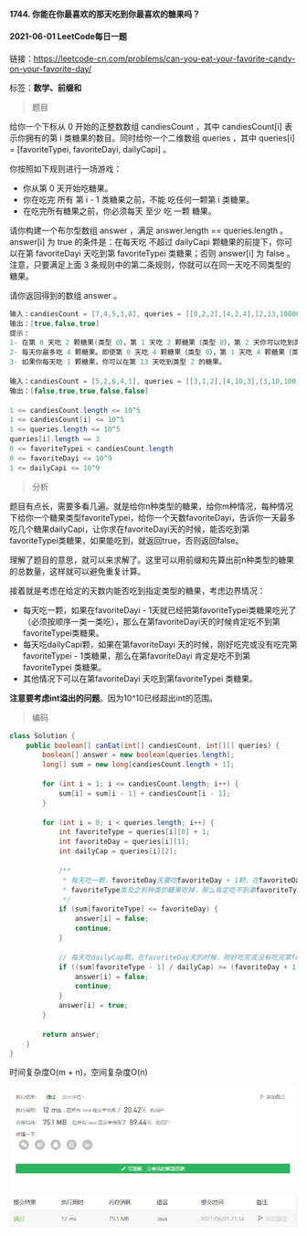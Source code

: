 #### 1744. 你能在你最喜欢的那天吃到你最喜欢的糖果吗？

#### 2021-06-01 LeetCode每日一题

链接：https://leetcode-cn.com/problems/can-you-eat-your-favorite-candy-on-your-favorite-day/

标签：**数学、前缀和**

> 题目

给你一个下标从 0 开始的正整数数组 candiesCount ，其中 candiesCount[i] 表示你拥有的第 i 类糖果的数目。同时给你一个二维数组 queries ，其中 queries[i] = [favoriteTypei, favoriteDayi, dailyCapi] 。

你按照如下规则进行一场游戏：

- 你从第 0 天开始吃糖果。
- 你在吃完 所有 第 i - 1 类糖果之前，不能 吃任何一颗第 i 类糖果。
- 在吃完所有糖果之前，你必须每天 至少 吃 一颗 糖果。

请你构建一个布尔型数组 answer ，满足 answer.length == queries.length 。answer[i] 为 true 的条件是：在每天吃 不超过 dailyCapi 颗糖果的前提下，你可以在第 favoriteDayi 天吃到第 favoriteTypei 类糖果；否则 answer[i] 为 false 。注意，只要满足上面 3 条规则中的第二条规则，你就可以在同一天吃不同类型的糖果。

请你返回得到的数组 answer 。

```java
输入：candiesCount = [7,4,5,3,8], queries = [[0,2,2],[4,2,4],[2,13,1000000000]]
输出：[true,false,true]
提示：
1- 在第 0 天吃 2 颗糖果(类型 0），第 1 天吃 2 颗糖果（类型 0），第 2 天你可以吃到类型 0 的糖果。
2- 每天你最多吃 4 颗糖果。即使第 0 天吃 4 颗糖果（类型 0），第 1 天吃 4 颗糖果（类型 0 和类型 1），你也没办法在第 2 天吃到类型 4 的糖果。换言之，你没法在每天吃 4 颗糖果的限制下在第 2 天吃到第 4 类糖果。
3- 如果你每天吃 1 颗糖果，你可以在第 13 天吃到类型 2 的糖果。

输入：candiesCount = [5,2,6,4,1], queries = [[3,1,2],[4,10,3],[3,10,100],[4,100,30],[1,3,1]]
输出：[false,true,true,false,false]

1 <= candiesCount.length <= 10^5
1 <= candiesCount[i] <= 10^5
1 <= queries.length <= 10^5
queries[i].length == 3
0 <= favoriteTypei < candiesCount.length
0 <= favoriteDayi <= 10^9
1 <= dailyCapi <= 10^9
```

> 分析

题目有点长，需要多看几遍。就是给你n种类型的糖果，给你m种情况，每种情况下给你一个糖果类型favoriteTypei，给你一个天数favoriteDayi，告诉你一天最多吃几个糖果dailyCapi，让你求在favoriteDayi天的时候，能否吃到第favoriteTypei类糖果，如果能吃到，就返回true，否则返回false。

理解了题目的意思，就可以来求解了。这里可以用前缀和先算出前n种类型的糖果的总数量，这样就可以避免重复计算。

接着就是考虑在给定的天数内能否吃到指定类型的糖果，考虑边界情况：

- 每天吃一颗，如果在favoriteDayi - 1天就已经把第favoriteTypei类糖果吃光了（必须按顺序一类一类吃），那么在第favoriteDayi天的时候肯定吃不到第favoriteTypei类糖果。
- 每天吃dailyCapi颗，如果在第favoriteDayi 天的时候，刚好吃完或没有吃完第favoriteTypei - 1类糖果，那么在第favoriteDayi 肯定是吃不到第favoriteTypei 类糖果。
- 其他情况下可以在第favoriteDayi 天吃到第favoriteTypei 类糖果。

**注意要考虑int溢出的问题**。因为10^10已经超出int的范围。

> 编码

```java
class Solution {
    public boolean[] canEat(int[] candiesCount, int[][] queries) {
        boolean[] answer = new boolean[queries.length];
        long[] sum = new long[candiesCount.length + 1];

        for (int i = 1; i <= candiesCount.length; i++) {
            sum[i] = sum[i - 1] + candiesCount[i - 1];
        }

        for (int i = 0; i < queries.length; i++) {
            int favoriteType = queries[i][0] + 1;
            int favoriteDay = queries[i][1];
            int dailyCap = queries[i][2];

            /**
             * 每天吃一颗，favoriteDay天要吃favoriteDay + 1颗，在favoriteDay - 1天就已经把  
             * favoriteType类及之前种类的糖果吃掉，那么肯定吃不到第favoriteType类糖果
             */
            if (sum[favoriteType] <= favoriteDay) {
                answer[i] = false;
                continue;
            }

            // 每天吃dailyCap颗，在favoriteDay天的时候，刚好吃完或没有吃完第favoriteType - 1类糖果
            if ((sum[favoriteType - 1] / dailyCap) >= (favoriteDay + 1)) {
                answer[i] = false;
                continue;
            }
            answer[i] = true;
        }

        return answer;
    }
}
```

时间复杂度O(m + n)，空间复杂度O(n)

![image-20210601213420734](1744.你能在你最喜欢的那天吃到你最喜欢的糖果吗.assets/image-20210601213420734.png)